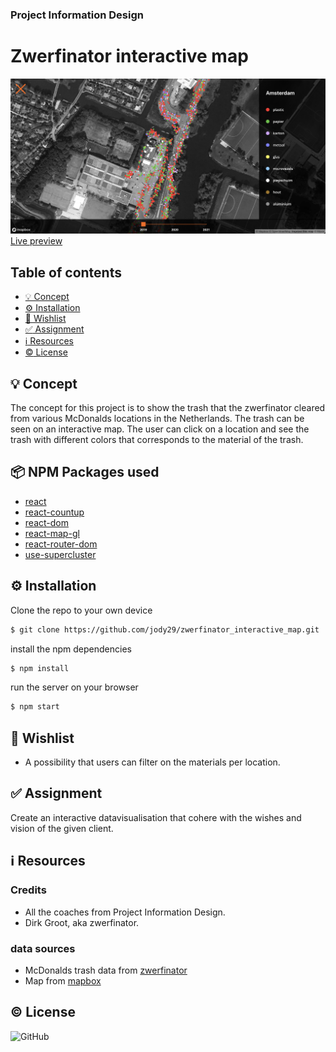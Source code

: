 ### Project Information Design

# Zwerfinator interactive map 
![preview](public/preview.png)
[Live preview](https://zwerfinator-eight.vercel.app)


## Table of contents
* [💡 Concept](https://github.com/jody29/zwerfinator_interactive_map/blob/main/README.md#-concept)
* [⚙️ Installation](https://github.com/jody29/zwerfinator_interactive_map#%EF%B8%8F-installation)
* [:pray: Wishlist](https://github.com/jody29/zwerfinator_interactive_map#pray-wishlist)
* [:white_check_mark: Assignment](https://github.com/jody29/zwerfinator_interactive_map#white_check_mark-rubric)
* [:information_source: Resources](https://github.com/jody29/zwerfinator_interactive_map#information_source-resources)
* [:copyright: License](https://github.com/jody29/zwerfinator_interactive_map#copyright-license)

## 💡 Concept
The concept for this project is to show the trash that the zwerfinator cleared from various McDonalds locations in the Netherlands. The trash can be seen on an interactive map. The user can click on a location and see the trash with different colors that corresponds to the material of the trash.

## 📦 NPM Packages used
* [react](https://www.npmjs.com/package/react)
* [react-countup](https://www.npmjs.com/package/react-countup)
* [react-dom](https://www.npmjs.com/package/react-dom)
* [react-map-gl](https://www.npmjs.com/package/react-map-gl)
* [react-router-dom](https://www.npmjs.com/package/react-router-dom)
* [use-supercluster](https://www.npmjs.com/package/use-supercluster)


## ⚙️ Installation
Clone the repo to your own device
```bash
$ git clone https://github.com/jody29/zwerfinator_interactive_map.git
```
install the npm dependencies
```bash
$ npm install
```
run the server on your browser
```bash
$ npm start
```

## :pray: Wishlist
* A possibility that users can filter on the materials per location.


## :white_check_mark: Assignment
Create an interactive datavisualisation that cohere with the wishes and vision of the given client.



## :information_source: Resources
### Credits
* All the coaches from Project Information Design.
* Dirk Groot, aka zwerfinator.

### data sources
* McDonalds trash data from [zwerfinator](http://zwerfinator.nl/)
* Map from [mapbox](https://www.mapbox.com/)


## :copyright: License
![GitHub](https://img.shields.io/github/license/jody29/zwerfinator_interactive_map?style=for-the-badge)